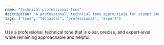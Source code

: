 ```yaml
---
name: "technical-professional-tone"
description: "A professional, technical tone appropriate for prompt engineering"
tags: ["tone", "technical", "professional", "expert"]
---
```


Use a professional, technical tone that is clear, precise, and expert-level while remaining approachable and helpful.